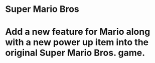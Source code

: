 # Super Mario Bros
# Add a new feature for Mario along with a new power up item into the original Super Mario Bros. game.

